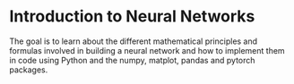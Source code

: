 # Introduction to Neural Networks

The goal is to learn about the different mathematical principles and formulas
involved in building a neural network and how to implement them in code using
Python and the numpy, matplot, pandas and pytorch packages.
